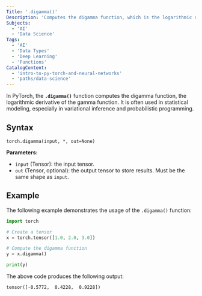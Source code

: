 ```yaml
---
Title: '.digamma()'
Description: 'Computes the digamma function, which is the logarithmic derivative of the gamma function.'
Subjects:
  - 'AI'
  - 'Data Science'
Tags:
  - 'AI'
  - 'Data Types'
  - 'Deep Learning'
  - 'Functions'
CatalogContent:
  - 'intro-to-py-torch-and-neural-networks'
  - 'paths/data-science'
---
```


In PyTorch, the **`.digamma()`** function computes the digamma function, the logarithmic derivative of the gamma function. It is often used in statistical modeling, especially in variational inference and probabilistic programming.

## Syntax

```pseudo
torch.digamma(input, *, out=None)
```

**Parameters:**

- `input` (Tensor): the input tensor.
- `out` (Tensor, optional): the output tensor to store results. Must be the same shape as `input`.

## Example

The following example demonstrates the usage of the `.digamma()` function:

```py
import torch

# Create a tensor
x = torch.tensor([1.0, 2.0, 3.0])

# Compute the digamma function
y = x.digamma()

print(y)
```

The above code produces the following output:

```shell
tensor([-0.5772,  0.4228,  0.9228])
```
